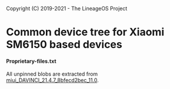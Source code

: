Copyright (C) 2019-2021 - The LineageOS Project

Common device tree for Xiaomi SM6150 based devices
==============

#### Proprietary-files.txt
All unpinned blobs are extracted from [miui_DAVINCI_21.4.7_8bfecd2bec_11.0](https://bigota.d.miui.com/21.4.7/miui_DAVINCI_21.4.7_8bfecd2bec_11.0.zip).
